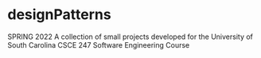 # designPatterns

SPRING 2022
A collection of small projects developed for the University of South Carolina CSCE 247 Software Engineering Course
